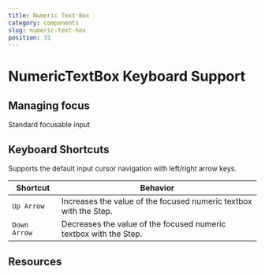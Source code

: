 ```yaml
---
title: Numeric Text Box
category: components
slug: numeric-text-box
position: 31
---
```

# NumericTextBox Keyboard Support

## Managing focus

Standard focusable input

## Keyboard Shortcuts

Supports the default input cursor navigation with left/right arrow keys.

| Shortcut | Behavior |
|----------|----------|
| `Up Arrow`| Increases the value of the focused numeric textbox with the Step. |
| `Down  Arrow`| Decreases the value of the focused numeric textbox with the Step. |

## Resources
